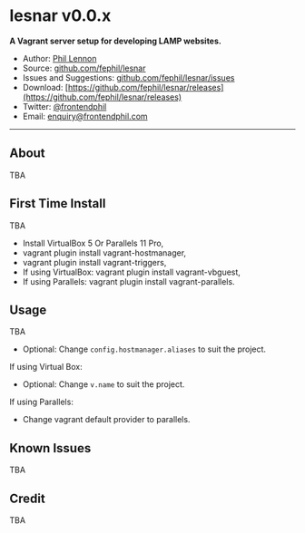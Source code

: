 # lesnar v0.0.x

**A Vagrant server setup for developing LAMP websites.**

* Author: [Phil Lennon](http://frontendphil.com)
* Source: [github.com/fephil/lesnar](http://github.com/fephil/lesnar)
* Issues and Suggestions: [github.com/fephil/lesnar/issues](http://github.com/fephil/lesnar/issues)
* Download: [https://github.com/fephil/lesnar/releases](https://github.com/fephil/lesnar/releases)
* Twitter: [@frontendphil](http://twitter.com/frontendphil)
* Email: [enquiry@frontendphil.com](mailto:enquiry@frontendphil.com)

***

## About

TBA

## First Time Install

TBA

* Install VirtualBox 5 Or Parallels 11 Pro,
* vagrant plugin install vagrant-hostmanager,
* vagrant plugin install vagrant-triggers,
* If using VirtualBox: vagrant plugin install vagrant-vbguest,
* If using Parallels: vagrant plugin install vagrant-parallels.

## Usage

TBA

* Optional: Change `config.hostmanager.aliases` to suit the project.

If using Virtual Box:

* Optional: Change `v.name` to suit the project.

If using Parallels:

* Change vagrant default provider to parallels.

## Known Issues

TBA

## Credit

TBA
